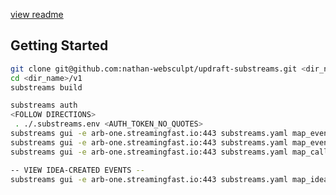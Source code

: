 [view readme](https://github.com/nathan-websculpt/updraft-substreams/tree/main/v1)

## Getting Started
```bash
git clone git@github.com:nathan-websculpt/updraft-substreams.git <dir_name>
cd <dir_name>/v1
substreams build

substreams auth
<FOLLOW DIRECTIONS>
 . ./.substreams.env <AUTH_TOKEN_NO_QUOTES>
substreams gui -e arb-one.streamingfast.io:443 substreams.yaml map_events -s 345473248 -t +1
substreams gui -e arb-one.streamingfast.io:443 substreams.yaml map_events_calls -s 345473248 -t +1
substreams gui -e arb-one.streamingfast.io:443 substreams.yaml map_calls -s 345473248 -t +1

-- VIEW IDEA-CREATED EVENTS --
substreams gui -e arb-one.streamingfast.io:443 substreams.yaml map_idea_created -s 345976039 -t +10000


```
